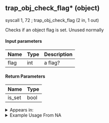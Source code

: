 ## trap_obj_check_flag* (object)

syscall 1, 72 ; trap_obj_check_flag (2 in, 1 out)

Checks if an object flag is set. Unused normally

#### Input parameters
| Name | Type | Description
|------|------|------------
| flag   | int   | a flag?


#### Return Parameters
| Name | Type
|------|-----
| is_set   | bool   


<details>
	<summary>Appears in:</summary>

</details>

<details>
	<summary>Example Usage From NA</summary>

</details>


